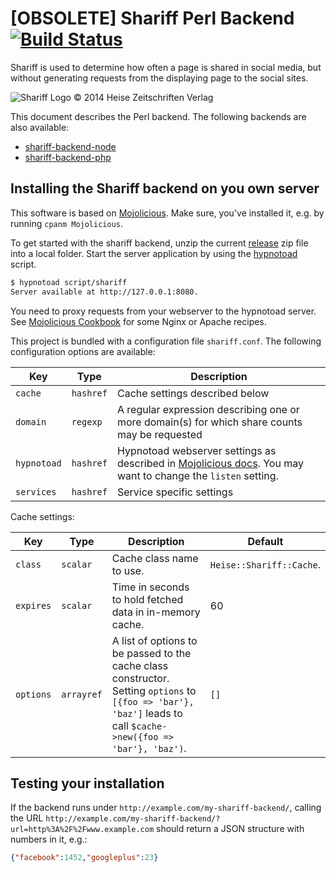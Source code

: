 [OBSOLETE] Shariff Perl Backend [![Build Status](https://travis-ci.org/heiseonline/shariff-backend-perl.svg?branch=master)](https://travis-ci.org/heiseonline/shariff-backend-perl)
===================

Shariff is used to determine how often a page is shared in social media, but without generating requests from the displaying page to the social sites.

![Shariff Logo © 2014 Heise Zeitschriften Verlag](http://www.heise.de/icons/ho/shariff-logo.png)

This document describes the Perl backend. The following backends are also available:

* [shariff-backend-node](https://github.com/heiseonline/shariff-backend-node)
* [shariff-backend-php](https://github.com/heiseonline/shariff-backend-php)

Installing the Shariff backend on you own server
------------------------------------------------

This software is based on [Mojolicious](http://mojolicio.us). Make sure, you've installed it, e.g. by running `cpanm Mojolicious`.

To get started with the shariff backend, unzip the current [release](https://github.com/heiseonline/shariff-backend-perl/releases) zip file into a local folder. Start the server application by using the [hypnotoad](http://mojolicio.us/perldoc/hypnotoad) script.

```bash
$ hypnotoad script/shariff
Server available at http://127.0.0.1:8080.
```

You need to proxy requests from your webserver to the hypnotoad server. See [Mojolicious Cookbook](http://mojolicio.us/perldoc/Mojolicious/Guides/Cookbook#DEPLOYMENT) for some Nginx or Apache recipes.

This project is bundled with a configuration file `shariff.conf`. The following configuration options are available:

| Key         | Type      | Description |
|-------------|-----------|-------------|
| `cache`     | `hashref` | Cache settings described below |
| `domain`    | `regexp`  | A regular expression describing one or more domain(s) for which share counts may be requested |
| `hypnotoad` | `hashref` | Hypnotoad webserver settings as described in [Mojolicious docs](http://mojolicio.us/perldoc/Mojo/Server/Hypnotoad#SETTINGS). You may want to change the `listen` setting. |
| `services`  | `hashref` | Service specific settings |

Cache settings:

| Key       | Type  | Description | Default |
|-----------|-------|-------------|---------|
| `class`   | `scalar` | Cache class name to use. | `Heise::Shariff::Cache`. |
| `expires` | `scalar` | Time in seconds to hold fetched data in in-memory cache. | 60 |
| `options` | `arrayref` | A list of options to be passed to the cache class constructor. Setting `options` to `[{foo => 'bar'}, 'baz']` leads to call `$cache->new({foo => 'bar'}, 'baz')`. | `[]` |

Testing your installation
-------------------------

If the backend runs under `http://example.com/my-shariff-backend/`, calling the URL `http://example.com/my-shariff-backend/?url=http%3A%2F%2Fwww.example.com` should return a JSON structure with numbers in it, e.g.:

```json
{"facebook":1452,"googleplus":23}
```
